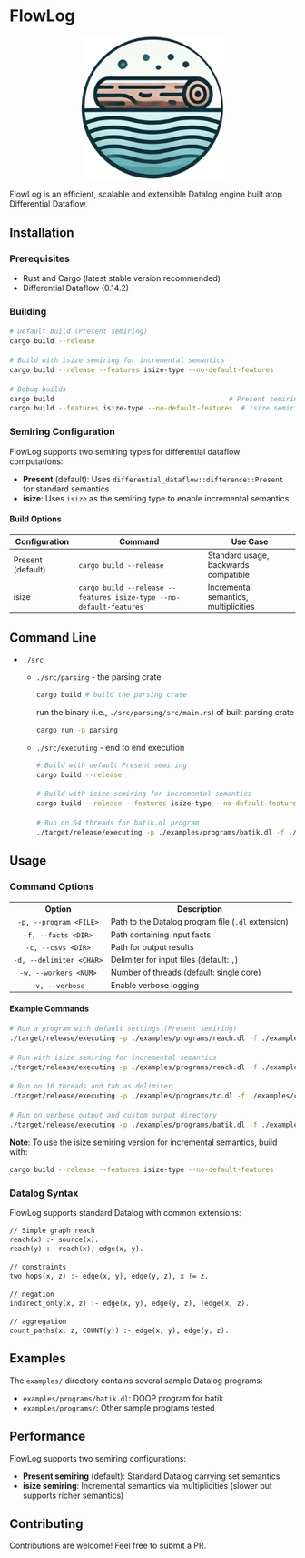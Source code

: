 # FlowLog

<p align="center"> <img src="flowlog.png" alt="flowlog_logo" width="250"/> </p>

FlowLog is an efficient, scalable and extensible Datalog engine built atop Differential Dataflow.


## Installation

### Prerequisites
- Rust and Cargo (latest stable version recommended)
- Differential Dataflow (0.14.2)

### Building
```bash
# Default build (Present semiring)
cargo build --release

# Build with isize semiring for incremental semantics
cargo build --release --features isize-type --no-default-features

# Debug builds
cargo build                                           # Present semiring (default)
cargo build --features isize-type --no-default-features  # isize semiring
```

### Semiring Configuration

FlowLog supports two semiring types for differential dataflow computations:

- **Present** (default): Uses `differential_dataflow::difference::Present` for standard semantics
- **isize**: Uses `isize` as the semiring type to enable incremental semantics

#### Build Options

| Configuration | Command | Use Case |
|--------------|---------|----------|
| Present (default) | `cargo build --release` | Standard usage, backwards compatible |
| isize | `cargo build --release --features isize-type --no-default-features` | Incremental semantics, multiplicities |


## Command Line

- `./src`  
  - `./src/parsing` - the parsing crate
     
     ```bash
     cargo build # build the parsing crate
     ```
     
     run the binary (i.e., `./src/parsing/src/main.rs`) of built parsing crate
     ```bash
     cargo run -p parsing
     ```
  - `./src/executing` - end to end execution
      ```bash
      # Build with default Present semiring
      cargo build --release
      
      # Build with isize semiring for incremental semantics
      cargo build --release --features isize-type --no-default-features
      
      # Run on 64 threads for batik.dl program
      ./target/release/executing -p ./examples/programs/batik.dl -f ./examples/csvs -c ./examples/csvs -d $'\t' -w 64 
      ```

## Usage

### Command Options

<table>
<tr>
  <th align="center">Option</th>
  <th align="center">Description</th>
</tr>
<tr>
  <td align="center"><code>-p, --program &lt;FILE&gt;</code></td>
  <td>Path to the Datalog program file (<code>.dl</code> extension)</td>
</tr>
<tr>
  <td align="center"><code>-f, --facts &lt;DIR&gt;</code></td>
  <td>Path containing input facts</td>
</tr>
<tr>
  <td align="center"><code>-c, --csvs &lt;DIR&gt;</code></td>
  <td>Path for output results</td>
</tr>
<tr>
  <td align="center"><code>-d, --delimiter &lt;CHAR&gt;</code></td>
  <td>Delimiter for input files (default: <code>,</code>)</td>
</tr>
<tr>
  <td align="center"><code>-w, --workers &lt;NUM&gt;</code></td>
  <td>Number of threads (default: single core)</td>
</tr>
<tr>
  <td align="center"><code>-v, --verbose</code></td>
  <td>Enable verbose logging</td>
</tr>
<!-- <tr>
  <td align="center"><code>-h, --help</code></td>
  <td>Print help information</td>
</tr> -->
</table>

#### Example Commands

```bash
# Run a program with default settings (Present semiring)
./target/release/executing -p ./examples/programs/reach.dl -f ./examples/facts

# Run with isize semiring for incremental semantics
./target/release/executing -p ./examples/programs/reach.dl -f ./examples/facts

# Run on 16 threads and tab as delimiter
./target/release/executing -p ./examples/programs/tc.dl -f ./examples/csvs -d $'\t' -w 16

# Run on verbose output and custom output directory
./target/release/executing -p ./examples/programs/batik.dl -f ./examples/csvs -c ./results -v
```

**Note**: To use the isize semiring version for incremental semantics, build with:
```bash
cargo build --release --features isize-type --no-default-features
```

### Datalog Syntax

FlowLog supports standard Datalog with common extensions:

```datalog
// Simple graph reach
reach(x) :- source(x).
reach(y) :- reach(x), edge(x, y).

// constraints
two_hops(x, z) :- edge(x, y), edge(y, z), x != z.

// negation
indirect_only(x, z) :- edge(x, y), edge(y, z), !edge(x, z).

// aggregation
count_paths(x, z, COUNT(y)) :- edge(x, y), edge(y, z).
```


## Examples

The `examples/` directory contains several sample Datalog programs:

- `examples/programs/batik.dl`: DOOP program for batik
- `examples/programs/`: Other sample programs tested

## Performance

FlowLog supports two semiring configurations:
- **Present semiring** (default): Standard Datalog carrying set semantics
- **isize semiring**: Incremental semantics via multiplicities (slower but supports richer semantics)


## Contributing

Contributions are welcome! Feel free to submit a PR.




